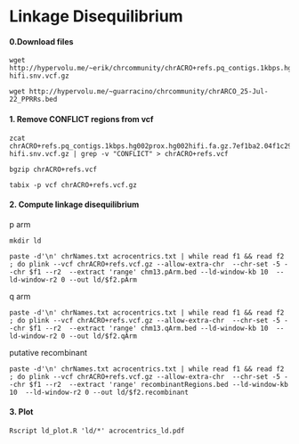 # Linkage Disequilibrium

#### 0.Download files

```
wget http://hypervolu.me/~erik/chrcommunity/chrACRO+refs.pq_contigs.1kbps.hg002prox.hg002hifi.fa.gz.7ef1ba2.04f1c29.ebc49e1.smooth.final.chm13.haploid.no_HG002-hifi.snv.vcf.gz

wget http://hypervolu.me/~guarracino/chrcommunity/chrARCO_25-Jul-22_PPRRs.bed
```

#### 1. Remove CONFLICT regions from vcf

```
zcat chrACRO+refs.pq_contigs.1kbps.hg002prox.hg002hifi.fa.gz.7ef1ba2.04f1c29.ebc49e1.smooth.final.chm13.haploid.no_HG002-hifi.snv.vcf.gz | grep -v "CONFLICT" > chrACRO+refs.vcf

bgzip chrACRO+refs.vcf

tabix -p vcf chrACRO+refs.vcf.gz
```

#### 2. Compute linkage disequilibrium

p arm
```
mkdir ld

paste -d'\n' chrNames.txt acrocentrics.txt | while read f1 && read f2 ; do plink --vcf chrACRO+refs.vcf.gz --allow-extra-chr  --chr-set -5 --chr $f1 --r2  --extract 'range' chm13.pArm.bed --ld-window-kb 10  --ld-window-r2 0 --out ld/$f2.pArm
```
q arm
```
paste -d'\n' chrNames.txt acrocentrics.txt | while read f1 && read f2 ; do plink --vcf chrACRO+refs.vcf.gz --allow-extra-chr  --chr-set -5 --chr $f1 --r2  --extract 'range' chm13.qArm.bed --ld-window-kb 10  --ld-window-r2 0 --out ld/$f2.qArm
```

putative recombinant
```
paste -d'\n' chrNames.txt acrocentrics.txt | while read f1 && read f2 ; do plink --vcf chrACRO+refs.vcf.gz --allow-extra-chr  --chr-set -5 --chr $f1 --r2  --extract 'range' recombinantRegions.bed --ld-window-kb 10  --ld-window-r2 0 --out ld/$f2.recombinant
```

#### 3. Plot

```
Rscript ld_plot.R 'ld/*' acrocentrics_ld.pdf

```

